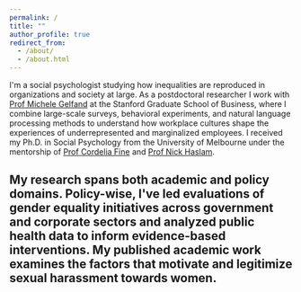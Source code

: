 ```yaml
---
permalink: /
title: ""
author_profile: true
redirect_from: 
  - /about/
  - /about.html
---
```


I'm a social psychologist studying how inequalities are reproduced in  organizations and society at large. As a postdoctoral researcher I work with [Prof Michele Gelfand](https://www.michelegelfand.com/) at the Stanford Graduate School of Business, where I combine large-scale surveys, behavioral experiments, and natural language processing methods to understand how workplace cultures shape the experiences of underrepresented and marginalized employees. I received my Ph.D. in Social Psychology from the University of Melbourne under the mentorship of [Prof Cordelia Fine](https://findanexpert.unimelb.edu.au/profile/126041-cordelia-fine) and [Prof Nick Haslam](https://findanexpert.unimelb.edu.au/profile/6837-nicholas-haslam). 

My research spans both academic and policy domains. Policy-wise, I've led evaluations of gender equality initiatives across government and corporate sectors and analyzed public health data to inform evidence-based interventions. My published academic work examines the factors that motivate and legitimize sexual harassment towards women.
---
